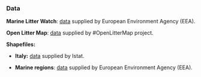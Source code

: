### Data

**Marine Litter Watch**: [data](https://www.eea.europa.eu/en/datahub/datahubitem-view/fc3a040f-ee73-4747-97c1-458c02108cf5) supplied by European Environment Agency (EEA).

**Open Litter Map**: [data](https://openlittermap.com/world) supplied by #OpenLitterMap project.

**Shapefiles:**

-   **Italy:** [data](https://www.istat.it/it/archivio/222527) supplied by Istat.

-   **Marine regions**: [data](https://www.eea.europa.eu/en/datahub/datahubitem-view/7144675c-5c84-456f-92e0-8f832239d880) supplied by European Environment Agency (EEA).
